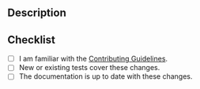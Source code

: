 ## Description
<!-- Provide a standalone description of changes in this PR. -->
<!-- Reference any issues closed by this PR with "closes #1234". -->
<!-- Note: The pull request title will be included in the CHANGELOG. -->

## Checklist
- [ ] I am familiar with the [Contributing Guidelines](https://github.com/rapidsai/rmm/blob/HEAD/CONTRIBUTING.md).
- [ ] New or existing tests cover these changes.
- [ ] The documentation is up to date with these changes.
